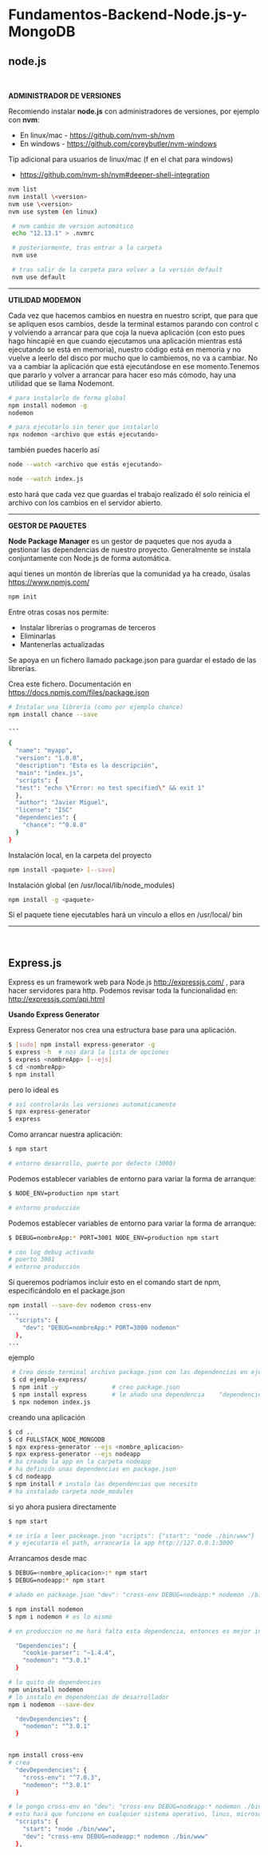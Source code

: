 

# Fundamentos-Backend-Node.js-y-MongoDB

## node.js
&nbsp;
&nbsp;


**ADMINISTRADOR DE VERSIONES**

Recomiendo instalar **node.js** con administradores de versiones, por ejemplo con **nvm**: 

* En linux/mac - https://github.com/nvm-sh/nvm
* En windows - https://github.com/coreybutler/nvm-windows  

Tip adicional para usuarios de linux/mac (f en el chat para windows) 
* https://github.com/nvm-sh/nvm#deeper-shell-integration

```bash
nvm list  
nvm install \<version>  
nvm use \<version>  
nvm use system (en linux)  

 # nvm cambio de versión automático  
 echo "12.13.1" > .nvmrc  

 # posteriormente, tras entrar a la carpeta  
 nvm use  

 # tras salir de la carpeta para volver a la versión default  
 nvm use default  
```

---

**UTILIDAD MODEMON**

Cada vez que hacemos cambios en nuestra en nuestro script, que para que se apliquen esos cambios, desde la terminal estamos parando con control c y volviendo a arrancar para que coja la nueva aplicación (con esto pues hago hincapié en que cuando ejecutamos una aplicación mientras está ejecutando se está en memoria), nuestro código está en memoria y no vuelve a leerlo del disco por mucho que lo cambiemos, no va a cambiar. No va a cambiar la aplicación que está ejecutándose en ese momento.Tenemos que pararlo y volver a arrancar para hacer eso más cómodo, hay una utilidad que se llama Nodemont.

```bash
# para instalarlo de forma global
npm install nodemon -g
nodemon

# para ejecutarlo sin tener que instalarlo
npx nodemon <archivo que estás ejecutando>
```
también puedes hacerlo así

```BASH
node --watch <archivo que estás ejecutando>

node --watch index.js
```

esto hará que cada vez que guardas el trabajo realizado él solo reinicia el archivo con los cambios en el servidor abierto.

---

**GESTOR DE PAQUETES**


**Node Package Manager** es un gestor de paquetes que nos ayuda a gestionar las dependencias de nuestro proyecto. Generalmente se instala conjuntamente con Node.js de forma automática.

aquí tienes un montón de librerías que la comunidad ya ha creado, úsalas https://www.npmjs.com/ 

```bash
npm init
```

Entre otras cosas nos permite:
* Instalar librerías o programas de terceros 
* Eliminarlas
* Mantenerlas actualizadas

Se apoya en un fichero llamado package.json para guardar el estado de las librerías.

Crea este fichero. Documentación en https://docs.npmjs.com/files/package.json

```bash
# Instalar una librería (como por ejemplo chance)
npm install chance --save

---

{  
  "name": "myapp",  
  "version": "1.0.0",  
  "description": "Esta es la descripción",  
  "main": "index.js",  
  "scripts": {  
  "test": "echo \"Error: no test specified\" && exit 1"  
  },  
  "author": "Javier Miguel", 
  "license": "ISC" 
  "dependencies": {  
    "chance": "^0.8.0"  
  }  
}  
```



Instalación local, en la carpeta del proyecto

```bash
npm install <paquete> [--save]
```

Instalación global (en /usr/local/lib/node_modules) 

```bash
npm install -g <paquete>
```

Si el paquete tiene ejecutables hará un vínculo a ellos en /usr/local/ bin


---
&nbsp;
&nbsp;
## Express.js

Express es un framework web para Node.js http://expressjs.com/ , para hacer servidores para http. Podemos revisar toda la funcionalidad en:
http://expressjs.com/api.html


**Usando Express Generator**

Express Generator nos crea una estructura base para una aplicación.

```bash
$ [sudo] npm install express-generator -g
$ express -h  # nos dará la lista de opciones
$ express <nombreApp> [--ejs]
$ cd <nombreApp>
$ npm install
```
pero lo ideal es 

```bash
# así controlarás las versiones automaticamente
$ npx express-generator
$ express
```

Como arrancar nuestra aplicación:

```bash
$ npm start

# entorno desarrollo, puerto por defecto (3000)

```


Podemos establecer variables de entorno para variar la forma de arranque:

```bash
$ NODE_ENV=production npm start

# entorno producción
```

Podemos establecer variables de entorno para variar la forma de arranque:

```bash
$ DEBUG=nombreApp:* PORT=3001 NODE_ENV=production npm start

# con log debug activado
# puerto 3001
# entorno producción
```

Si queremos podríamos incluir esto en el comando start de npm, especificándolo en el package.json

```bash
npm install --save-dev nodemon cross-env
...
  "scripts": {
    "dev": "DEBUG=nombreApp:* PORT=3000 nodemon"
  },
...
```

ejemplo

```bash
 # Creo desde terminal archivo package.json con las dependencias en ejemplo-express/
 $ cd ejemplo-express/
 $ npm init -y               # creo package.json
 $ npm install express       # le añado una dependencia    "dependencies": {"express": "^4.18.2"}
 $ npx nodemon index.js 
```

creando una aplicación

```bash
$ cd ..
$ cd FULLSTACK_NODE_MONGODB
$ npx express-generator --ejs <nombre_aplicacion>
$ npx express-generator --ejs nodeapp
# ha creado la app en la carpeta nodeapp
# ha definido unas dependencias en package.json
$ cd nodeapp
$ npm install # instalo las dependencias que necesito
# ha instalado carpeta node_modules
```

si yo ahora pusiera directamente 

```bash
$ npm start

# se iría a leer packeage.json "scripts": {"start": "node ./bin/www"}
# y ejecutaría el path, arrancaría la app http://127.0.0.1:3000
```

Arrancamos desde mac

```bash
$ DEBUG=<nombre_aplicacion>:* npm start
$ DEBUG=nodeapp:* npm start

# añado en packeage.json "dev": "cross-env DEBUG=nodeapp:* nodemon ./bin/www"

$ npm install nodemon
$ npm i nodemon # es lo mismo

# en produccion no me hará falta esta dependencia, entonces es mejor instalarla en devDependencies

  "Dependencies": {
    "cookie-parser": "~1.4.4",
    "nodemon": "^3.0.1"
  }

# lo quito de dependencies
npm uninstall nodemon
# lo instalo en dependencias de desarrollador
npm i nodemon --save-dev

  "devDependencies": {
    "nodemon": "^3.0.1"
  }


npm install cross-env
# crea
  "devDependencies": {
    "cross-env": "^7.0.3",
    "nodemon": "^3.0.1"
  }

# le pongo cross-env en "dev": "cross-env DEBUG=nodeapp:* nodemon ./bin/www"
# esto hará que funcione en cualquier sistema operativo, linus, microsoft , etc
  "scripts": {
    "start": "node ./bin/www",
    "dev": "cross-env DEBUG=nodeapp:* nodemon ./bin/www"
  },

```






